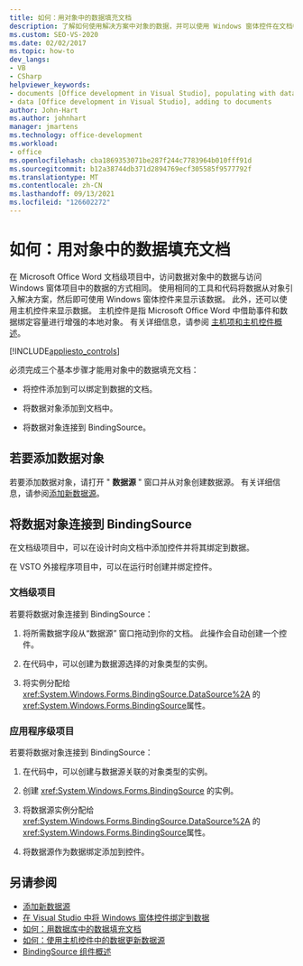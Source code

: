 ```yaml
---
title: 如何：用对象中的数据填充文档
description: 了解如何使用解决方案中对象的数据，并可以使用 Windows 窗体控件在文档中显示数据。
ms.custom: SEO-VS-2020
ms.date: 02/02/2017
ms.topic: how-to
dev_langs:
- VB
- CSharp
helpviewer_keywords:
- documents [Office development in Visual Studio], populating with data
- data [Office development in Visual Studio], adding to documents
author: John-Hart
ms.author: johnhart
manager: jmartens
ms.technology: office-development
ms.workload:
- office
ms.openlocfilehash: cba1869353071be287f244c7783964b010fff91d
ms.sourcegitcommit: b12a38744db371d2894769ecf305585f9577792f
ms.translationtype: MT
ms.contentlocale: zh-CN
ms.lasthandoff: 09/13/2021
ms.locfileid: "126602272"
---
```

# <a name="how-to-populate-documents-with-data-from-objects"></a>如何：用对象中的数据填充文档

在 Microsoft Office Word 文档级项目中，访问数据对象中的数据与访问 Windows 窗体项目中的数据的方式相同。 使用相同的工具和代码将数据从对象引入解决方案，然后即可使用 Windows 窗体控件来显示该数据。 此外，还可以使用主机控件来显示数据。 主机控件是指 Microsoft Office Word 中借助事件和数据绑定容量进行增强的本地对象。 有关详细信息，请参阅 [主机项和主机控件概述](../vsto/host-items-and-host-controls-overview.md)。

[!INCLUDE[appliesto_controls](../vsto/includes/appliesto-controls-md.md)]

必须完成三个基本步骤才能用对象中的数据填充文档：

- 将控件添加到可以绑定到数据的文档。

- 将数据对象添加到文档中。

- 将数据对象连接到 BindingSource。

## <a name="to-add-a-data-object"></a>若要添加数据对象

若要添加数据对象，请打开 " **数据源** " 窗口并从对象创建数据源。 有关详细信息，请参阅[添加新数据源](../data-tools/add-new-data-sources.md)。

## <a name="connect-the-data-object-to-the-bindingsource"></a>将数据对象连接到 BindingSource

在文档级项目中，可以在设计时向文档中添加控件并将其绑定到数据。

在 VSTO 外接程序项目中，可以在运行时创建并绑定控件。

### <a name="document-level-projects"></a>文档级项目

若要将数据对象连接到 BindingSource：

1. 将所需数据字段从“数据源”  窗口拖动到你的文档。 此操作会自动创建一个控件。

2. 在代码中，可以创建为数据源选择的对象类型的实例。

3. 将实例分配给 <xref:System.Windows.Forms.BindingSource.DataSource%2A> 的 <xref:System.Windows.Forms.BindingSource>属性。

### <a name="application-level-projects"></a>应用程序级项目

若要将数据对象连接到 BindingSource：

1. 在代码中，可以创建与数据源关联的对象类型的实例。

2. 创建 <xref:System.Windows.Forms.BindingSource> 的实例。

3. 将数据源实例分配给 <xref:System.Windows.Forms.BindingSource.DataSource%2A> 的 <xref:System.Windows.Forms.BindingSource>属性。

4. 将数据源作为数据绑定添加到控件。

## <a name="see-also"></a>另请参阅

- [添加新数据源](../data-tools/add-new-data-sources.md)
- [在 Visual Studio 中将 Windows 窗体控件绑定到数据](../data-tools/bind-windows-forms-controls-to-data-in-visual-studio.md)
- [如何：用数据库中的数据填充文档](../vsto/how-to-populate-documents-with-data-from-a-database.md)
- [如何：使用主机控件中的数据更新数据源](../vsto/how-to-update-a-data-source-with-data-from-a-host-control.md)
- [BindingSource 组件概述](/dotnet/framework/winforms/controls/bindingsource-component-overview)